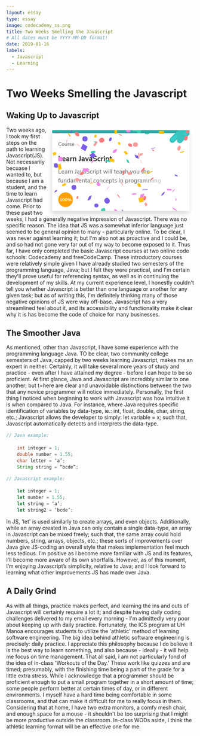```yaml
---
layout: essay
type: essay
image: codecademy_ss.png
title: Two Weeks Smelling the Javascript
# All dates must be YYYY-MM-DD format!
date: 2019-01-16
labels:
  - Javascript
  - Learning
---
```


<h1> Two Weeks Smelling the Javascript </h1>

<h2> Waking Up to Javascript </h2>
 
<img src="../images/codecademy_ss.png" style="float:right;">
Two weeks ago, I took my first steps on the path to learning Javascript(JS).  Not necessarily becuase I wanted to, but because I am a student, and the time to learn Javascript had come.  Prior to these past two weeks, I had a generally negative impression of Javascript.  There was no specific reason.  The idea that JS was a somewhat inferior language just seemed to be general opinion to many - particularly online.  To be clear, I was never against learning it; but I'm also not as proactive and I could be, and so had not gone very far out of my way to become exposed to it.  Thus far, I have only completed the basic Javascript courses at two online code schools: Codecademy and freeCodeCamp.  These introductory courses were relatively simple given I have already studied two semesters of the programming language, Java; but I felt they were practical, and I'm certain they'll prove useful for referencing syntax, as well as in continuing the development of my skills.  At my current experience level, I honestly couldn't tell you whether Javascript is better than one language or another for any given task; but as of writing this, I'm definitely thinking many of those negative opinions of JS were way off-base.  Javascript has a very streamlined feel about it, and its accessibility and functionality make it clear why it is has become the code of choice for many businesses.   	                                 
 
<h2> The Smoother Java </h2>
 
As mentioned, other than Javascript, I have some experience with the programming language Java.  TO be clear, two community college semesters of Java, capped by two weeks learning Javascript, makes me an expert in neither.  Certainly, it will take several more years of study and practice - even after I have attained my degree - before I can hope to be so proficient.  At first glance, Java and Javascript are incredibly similar to one another; but t=here are clear and unavoidable distinctions between the two that any novice programmer will notice immediately.  Personally, the first thing I noticed when beginning to work with Javascript was how intuitive it is when compared to Java.  For instance, where Java requires specific identification of variables by data-type, ie.: int, float, double, char, string, etc.; Javascript allows the developer to simply: let variable = x; such that, Javascript automatically detects and interprets the data-type.

```java
// Java example:

	int integer = 1;
	double number = 1.55;
	char letter = ‘a’;
	String string = “bcde”;
```
```javascript
// Javascript example:

	let integer = 1;
	let number = 1.55;
	let string = ‘a’;
	let string2 = ‘bcde’;
```

In JS, 'let' is used similarly to create arrays, and even objects.  Additionally, while an array created in Java can only contain a single data-type, an array in Javascript can be mixed freely; such that, the same array could hold numbers, string, arrays, objects, etc.; these sorts of improvements over Java give JS-coding an overall style that makes implementation feel much less tedious.  I’m positive as I become more familiar with JS and its features, I’ll become more aware of its own shortfalls.  However, as of this moment, I’m enjoying Javascript’s simplicity, relative to Java; and I look forward to learning what other improvements JS has made over Java.

<h2> A Daily Grind </h2>

As with all things, practice makes perfect, and learning the ins and outs of Javascript will certainly require a lot it; and despite having daily coding challenges delivered to my email every morning - I'm admittedly very poor about keeping up with daily practice.  Fortunately, the ICS program at UH Manoa encourages students to utilize the 'athletic' method of learning software engineering.  The big idea behind athletic software engineering is precisely: daily practice.  I appreciate this philosophy because I do believe it is the best way to learn something, and also because - ideally - it will help me focus on time management.  That all said, I am not particularly fond of the idea of in-class 'Workouts of the Day.'  These work like quizzes and are timed; presumably, with the finishing time being a part of the grade for a little extra stress.  While I acknowledge that a programmer should be proficient enough to put a small program together in a short amount of time; some people perform better at certain times of day, or in different environments.  I myself have a hard time being comfortable in some classrooms, and that can make it difficult for me to really focus in them.  Considering that at home, I have two extra monitors, a comfy mesh chair, and enough space for a mouse - it shouldn't be too surprising that I might be more productive outside the classroom.  In-class WODs aside, I think the athletic learning format will be an effective one for me.
